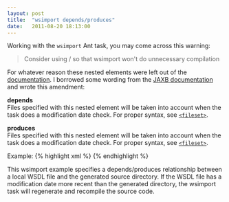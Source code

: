 ```yaml
---
layout: post
title:  "wsimport depends/produces"
date:   2011-08-20 18:13:00
---
```


Working with the `wsimport` Ant task, you may come across this warning:

>Consider using / so that wsimport won't do unnecessary compilation

For whatever reason these nested elements were left out of the [documentation][1].  I borrowed some wording from the [JAXB documentation][2] and wrote this amendment:

__depends__  
Files specified with this nested element will be taken into account when the task does a modification date check.  For proper syntax, see [`<fileset>`][3].

__produces__  
Files specified with this nested element will be taken into account when the task does a modification date check.  For proper syntax, see [`<fileset>`][3].
  
Example:
{% highlight xml %}
<wsimport
    wsdl="${local-wsdl-path}"
    destdir="${build.dir}"
    sourcedestdir="${src.generated.dir}">
    <depends file="${local-wsdl-path}"/>
    <produces dir="${src.generated.dir}"/>
</wsimport>
{% endhighlight %}

This wsimport example specifies a depends/produces relationship between a local WSDL file and the generated source directory. If the WSDL file has a modification date more recent than the generated directory, the wsimport task will regenerate and recompile the source code.

[1]: http://jax-ws.java.net/2.2.1/docs/wsimportant.html
[2]: http://download.oracle.com/docs/cd/E17802_01/webservices/webservices/docs/1.6/jaxb/ant.html
[3]: http://ant.apache.org/manual/Types/fileset.html
